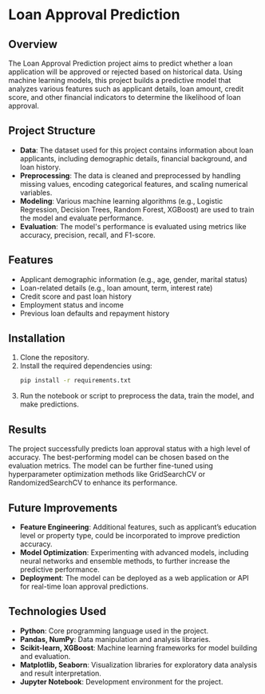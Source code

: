 # Loan Approval Prediction

## Overview
The Loan Approval Prediction project aims to predict whether a loan application will be approved or rejected based on historical data. Using machine learning models, this project builds a predictive model that analyzes various features such as applicant details, loan amount, credit score, and other financial indicators to determine the likelihood of loan approval.

## Project Structure
- **Data**: The dataset used for this project contains information about loan applicants, including demographic details, financial background, and loan history.
- **Preprocessing**: The data is cleaned and preprocessed by handling missing values, encoding categorical features, and scaling numerical variables.
- **Modeling**: Various machine learning algorithms (e.g., Logistic Regression, Decision Trees, Random Forest, XGBoost) are used to train the model and evaluate performance.
- **Evaluation**: The model's performance is evaluated using metrics like accuracy, precision, recall, and F1-score.

## Features
- Applicant demographic information (e.g., age, gender, marital status)
- Loan-related details (e.g., loan amount, term, interest rate)
- Credit score and past loan history
- Employment status and income
- Previous loan defaults and repayment history

## Installation
1. Clone the repository.
2. Install the required dependencies using:
   ```bash
   pip install -r requirements.txt
   ```
3. Run the notebook or script to preprocess the data, train the model, and make predictions.

## Results
The project successfully predicts loan approval status with a high level of accuracy. The best-performing model can be chosen based on the evaluation metrics. The model can be further fine-tuned using hyperparameter optimization methods like GridSearchCV or RandomizedSearchCV to enhance its performance.

## Future Improvements
- **Feature Engineering**: Additional features, such as applicant’s education level or property type, could be incorporated to improve prediction accuracy.
- **Model Optimization**: Experimenting with advanced models, including neural networks and ensemble methods, to further increase the predictive performance.
- **Deployment**: The model can be deployed as a web application or API for real-time loan approval predictions.

## Technologies Used
- **Python**: Core programming language used in the project.
- **Pandas, NumPy**: Data manipulation and analysis libraries.
- **Scikit-learn, XGBoost**: Machine learning frameworks for model building and evaluation.
- **Matplotlib, Seaborn**: Visualization libraries for exploratory data analysis and result interpretation.
- **Jupyter Notebook**: Development environment for the project.
